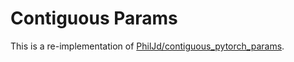# Contiguous Params

This is a re-implementation of [PhilJd/contiguous_pytorch_params](https://github.com/PhilJd/contiguous_pytorch_params).
